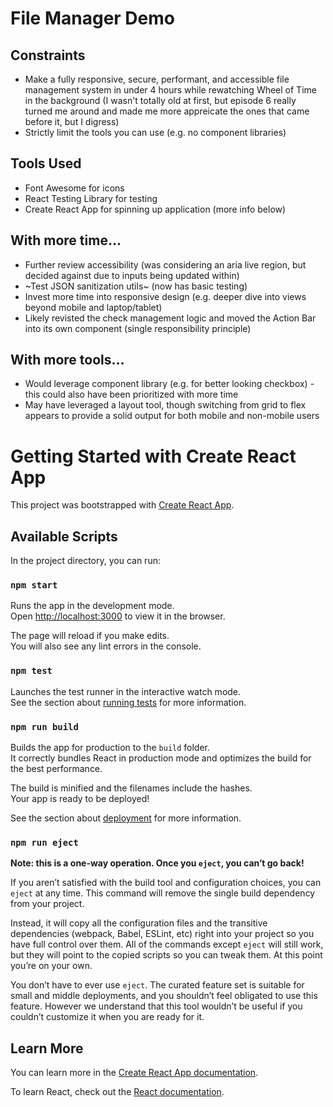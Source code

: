 # File Manager Demo

## Constraints

- Make a fully responsive, secure, performant, and accessible file management system in under 4 hours while rewatching Wheel of Time in the background (I wasn't totally old at first, but episode 6 really turned me around and made me more appreicate the ones that came before it, but I digress)
- Strictly limit the tools you can use (e.g. no component libraries)

## Tools Used

- Font Awesome for icons
- React Testing Library for testing
- Create React App for spinning up application (more info below)

## With more time...

- Further review accessibility (was considering an aria live region, but decided against due to inputs being updated within)
- ~Test JSON sanitization utils~ (now has basic testing)
- Invest more time into responsive design (e.g. deeper dive into views beyond mobile and laptop/tablet)
- Likely revisted the check management logic and moved the Action Bar into its own component (single responsibility principle)

## With more tools...

- Would leverage component library (e.g. for better looking checkbox) - this could also have been prioritized with more time
- May have leveraged a layout tool, though switching from grid to flex appears to provide a solid output for both mobile and non-mobile users

# Getting Started with Create React App

This project was bootstrapped with [Create React App](https://github.com/facebook/create-react-app).

## Available Scripts

In the project directory, you can run:

### `npm start`

Runs the app in the development mode.\
Open [http://localhost:3000](http://localhost:3000) to view it in the browser.

The page will reload if you make edits.\
You will also see any lint errors in the console.

### `npm test`

Launches the test runner in the interactive watch mode.\
See the section about [running tests](https://facebook.github.io/create-react-app/docs/running-tests) for more information.

### `npm run build`

Builds the app for production to the `build` folder.\
It correctly bundles React in production mode and optimizes the build for the best performance.

The build is minified and the filenames include the hashes.\
Your app is ready to be deployed!

See the section about [deployment](https://facebook.github.io/create-react-app/docs/deployment) for more information.

### `npm run eject`

**Note: this is a one-way operation. Once you `eject`, you can’t go back!**

If you aren’t satisfied with the build tool and configuration choices, you can `eject` at any time. This command will remove the single build dependency from your project.

Instead, it will copy all the configuration files and the transitive dependencies (webpack, Babel, ESLint, etc) right into your project so you have full control over them. All of the commands except `eject` will still work, but they will point to the copied scripts so you can tweak them. At this point you’re on your own.

You don’t have to ever use `eject`. The curated feature set is suitable for small and middle deployments, and you shouldn’t feel obligated to use this feature. However we understand that this tool wouldn’t be useful if you couldn’t customize it when you are ready for it.

## Learn More

You can learn more in the [Create React App documentation](https://facebook.github.io/create-react-app/docs/getting-started).

To learn React, check out the [React documentation](https://reactjs.org/).
